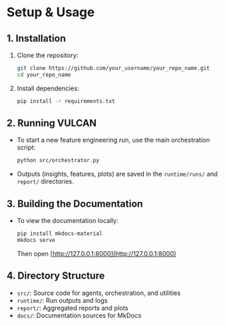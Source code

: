 # Setup & Usage

## 1. Installation

1. Clone the repository:
   ```sh
   git clone https://github.com/your_username/your_repo_name.git
   cd your_repo_name
   ```
2. Install dependencies:
   ```sh
   pip install -r requirements.txt
   ```

## 2. Running VULCAN

- To start a new feature engineering run, use the main orchestration script:
  ```sh
  python src/orchestrator.py
  ```
- Outputs (insights, features, plots) are saved in the `runtime/runs/` and `report/` directories.

## 3. Building the Documentation

- To view the documentation locally:
  ```sh
  pip install mkdocs-material
  mkdocs serve
  ```
  Then open [http://127.0.0.1:8000](http://127.0.0.1:8000)

## 4. Directory Structure

- `src/`: Source code for agents, orchestration, and utilities
- `runtime/`: Run outputs and logs
- `report/`: Aggregated reports and plots
- `docs/`: Documentation sources for MkDocs
